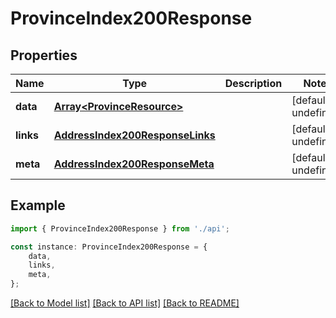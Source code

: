 # ProvinceIndex200Response


## Properties

Name | Type | Description | Notes
------------ | ------------- | ------------- | -------------
**data** | [**Array&lt;ProvinceResource&gt;**](ProvinceResource.md) |  | [default to undefined]
**links** | [**AddressIndex200ResponseLinks**](AddressIndex200ResponseLinks.md) |  | [default to undefined]
**meta** | [**AddressIndex200ResponseMeta**](AddressIndex200ResponseMeta.md) |  | [default to undefined]

## Example

```typescript
import { ProvinceIndex200Response } from './api';

const instance: ProvinceIndex200Response = {
    data,
    links,
    meta,
};
```

[[Back to Model list]](../README.md#documentation-for-models) [[Back to API list]](../README.md#documentation-for-api-endpoints) [[Back to README]](../README.md)
